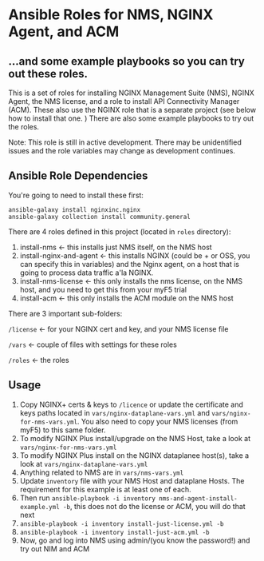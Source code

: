 # Ansible Roles for NMS, NGINX Agent, and ACM
## ...and some example playbooks so you can try out these roles.

This is a set of roles for installing NGINX Management Suite (NMS), NGINX Agent, the NMS license, and a role to install API Connectivity Manager (ACM).  These also use the NGINX role that is a separate project (see below how to install that one. ) There are also some example playbooks to try out the roles.

Note: This role is still in active development. There may be unidentified issues and the role variables may change as development continues.

## Ansible Role Dependencies 

You're going to need to install these first:

```shell
ansible-galaxy install nginxinc.nginx
ansible-galaxy collection install community.general
```

There are 4 roles defined in this project (located in `roles` directory):

1. install-nms <- this installs just NMS itself, on the NMS host
2. install-nginx-and-agent <- this installs NGINX (could be + or OSS, you can specify this in variables) and the Nginx agent, on a host that is going to process data traffic a'la NGINX.
3. install-nms-license <- this only installs the nms license, on the NMS host, and you need to get this from your myF5 trial
4. install-acm <- this only installs the ACM module on the NMS host

There are 3 important sub-folders:

`/license` <- for your NGINX cert and key, and your NMS license file

`/vars` <- couple of files with settings for these roles

`/roles` <- the roles

## Usage

1. Copy NGINX+ certs & keys to `/licence` or update the certificate and keys paths located in `vars/nginx-dataplane-vars.yml` and `vars/nginx-for-nms-vars.yml`.  You also need to copy your NMS licenses (from myF5) to this same folder.
2. To modify NGINX Plus install/upgrade on the NMS Host, take a look at `vars/nginx-for-nms-vars.yml` 
3. To modify NGINX Plus install on the NGINX dataplanee host(s), take a look at `vars/nginx-dataplane-vars.yml` 
4. Anything related to NMS are in `vars/nms-vars.yml`
5. Update `inventory` file with your NMS Host and dataplane Hosts. The requirement for this example is at least one of each.
6. Then run `ansible-playbook -i inventory nms-and-agent-install-example.yml -b`, this does not do the license or ACM, you will do that next
7. `ansible-playbook -i inventory install-just-license.yml -b`
8. `ansible-playbook -i inventory install-just-acm.yml -b`
9. Now, go and log into NMS using admin/(you know the password!) and try out NIM and ACM
 
